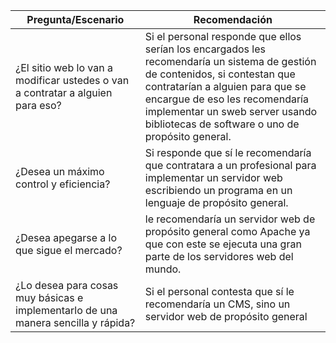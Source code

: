 | Pregunta/Escenario | Recomendación |
|---|---|
| ¿El sitio web lo van a modificar ustedes o van a contratar a alguien para eso?| Si el personal responde que ellos serían los encargados les recomendaría un sistema de gestión de contenidos, si contestan que contratarían a alguien para que se encargue de eso les recomendaría implementar un sweb server  usando bibliotecas de software o uno de propósito general.|
| ¿Desea un máximo control y eficiencia?|Si responde que sí le recomendaría que contratara a un profesional para implementar un servidor web escribiendo un programa en un lenguaje de propósito general.|
|¿Desea apegarse a lo que sigue el mercado?| le recomendaría un servidor web de propósito general como Apache ya que con este se ejecuta una gran parte de los servidores web del mundo.|
|¿Lo desea para cosas muy básicas e implementarlo de una manera sencilla y rápida?|Si el personal contesta que sí le recomendaría un CMS, sino un servidor web de propósito general|
